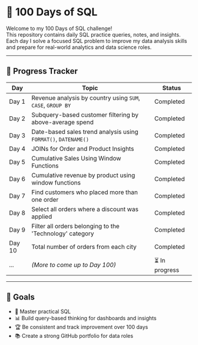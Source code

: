 # 💯 100 Days of SQL

Welcome to my 100 Days of SQL challenge!  
This repository contains daily SQL practice queries, notes, and insights. Each day I solve a focused SQL problem to improve my data analysis skills and prepare for real-world analytics and data science roles.

---

## 📅 Progress Tracker

| Day | Topic | Status |
|-----|--------------------------|--------|
| Day 1 | Revenue analysis by country using `SUM`, `CASE`, `GROUP BY` | Completed |
| Day 2 | Subquery-based customer filtering by above-average spend | Completed |
| Day 3 | Date-based sales trend analysis using `FORMAT()`, `DATENAME()` | Completed |
| Day 4 | JOINs for Order and Product Insights | Completed |
| Day 5 | Cumulative Sales Using Window Functions | Completed |
| Day 6 | Cumulative revenue by product using window functions | Completed |
| Day 7 | Find customers who placed more than one order | Completed |
| Day 8 | Select all orders where a discount was applied | Completed |
| Day 9 | Filter all orders belonging to the 'Technology' category | Completed |
| Day 10 | Total number of orders from each city | Completed |
| ... | *(More to come up to Day 100)* | ⏳ In progress |

---

## 🚀 Goals

- 🧠 Master practical SQL
- 📊 Build query-based thinking for dashboards and insights
- 🏆 Be consistent and track improvement over 100 days
- 📚 Create a strong GitHub portfolio for data roles